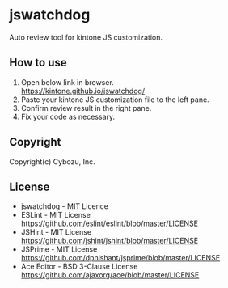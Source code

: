 # jswatchdog
Auto review tool for kintone JS customization.

## How to use

1. Open below link in browser.  
https://kintone.github.io/jswatchdog/
2. Paste your kintone JS customization file to the left pane.
3. Confirm review result in the right pane.
4. Fix your code as necessary.

## Copyright

Copyright(c) Cybozu, Inc.

## License

* jswatchdog - MIT Licence
* ESLint - MIT License  
https://github.com/eslint/eslint/blob/master/LICENSE
* JSHint - MIT License  
https://github.com/jshint/jshint/blob/master/LICENSE
* JSPrime - MIT License  
https://github.com/dpnishant/jsprime/blob/master/LICENSE
* Ace Editor - BSD 3-Clause License  
https://github.com/ajaxorg/ace/blob/master/LICENSE
